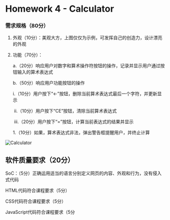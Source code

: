 # Homework 4 - Calculator

### 需求规格（80分）

1. 外观（10分）：美观大方，上图仅仅为示例，可发挥自己的创造力，设计漂亮的外观

2. 功能（70分）：

   a.（20分）响应用户对数字和算术操作符按钮的操作，记录并显示用户通过按钮输入的算术表达式

   b.（50分）响应用户功能按钮的操作	

   ​	i.（10分）用户按下“←”按钮，删除当前算术表达式最后一个字符，并更新显示

   ​	ii.（10分）用户按下“CE”按钮，清除当前算术表达式

   ​	iii.（20分）用户按下“=”按钮，计算当前表达式的结果并显示

   ​		1.（10分）如果，算术表达式非法，弹出警告框提醒用户，并终止计算

![Calculator](E:\Study\GitHub\Web2.0\4-calculator\demo.png)



## 软件质量要求（20分）

SoC：（5分）正确运用适当的语言分别定义网页的内容、外观和行为，没有侵入式代码

HTML代码符合课程要求（5分）

CSS代码符合课程要求（5分）

JavaScript代码符合课程要求（5分